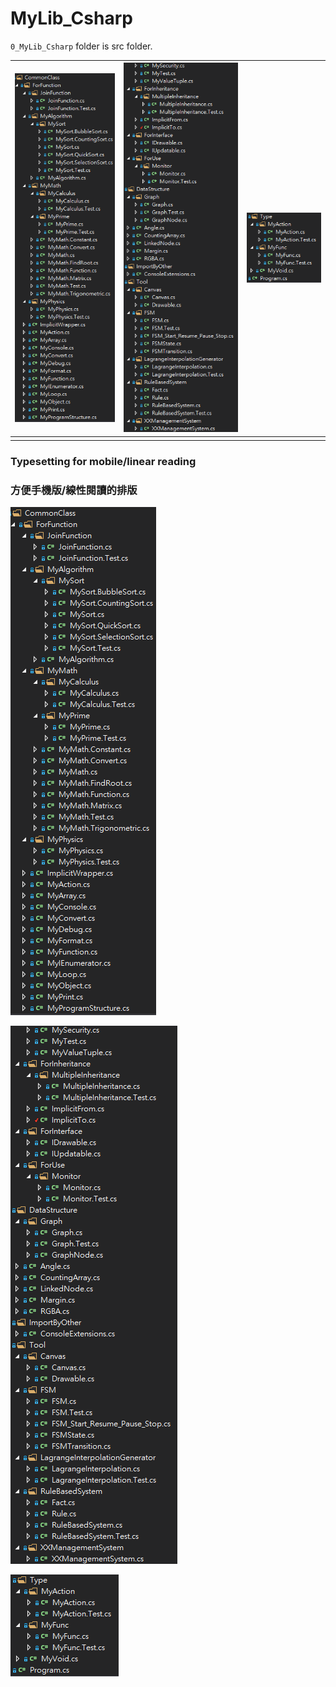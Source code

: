 # MyLib_Csharp

`0_MyLib_Csharp` folder is src folder.

| ![](https://raw.githubusercontent.com/CWKSC/MyLib_Csharp/master/image/FileStructure1.png) | ![](https://raw.githubusercontent.com/CWKSC/MyLib_Csharp/master/image/FileStructure2.png) | ![](https://raw.githubusercontent.com/CWKSC/MyLib_Csharp/master/image/FileStructure3.png) |
| ------------------------------------------------------------ | ------------------------------------------------------------ | ------------------------------------------------------------ |
|                                                              |                                                              |                                                              |
### Typesetting for mobile/linear reading 
### 方便手機版/線性閱讀的排版

![](https://raw.githubusercontent.com/CWKSC/MyLib_Csharp/master/image/FileStructure1.png)

![](https://raw.githubusercontent.com/CWKSC/MyLib_Csharp/master/image/FileStructure2.png)

![](https://raw.githubusercontent.com/CWKSC/MyLib_Csharp/master/image/FileStructure3.png)
